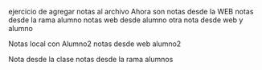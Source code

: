 ejercicio de agregar notas al archivo
Ahora son notas desde la WEB
notas desde la rama alumno
notas web desde alumno
otra nota desde web y alumno

Notas local con Alumno2 
notas desde web alumno2

Nota desde la clase
notas desde la rama alumnos
